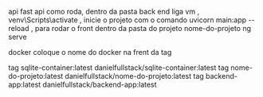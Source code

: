 api fast api como roda, dentro da pasta back end liga vm , venv\Scripts\activate  , inicie o projeto com  o comando  uvicorn main:app --reload    , para rodar o front  dentro da pasta do projeto nome-do-projeto ng serve

docker coloque o nome do docker na frent da tag 

tag sqlite-container:latest danielfullstack/sqlite-container:latest
tag nome-do-projeto:latest danielfullstack/nome-do-projeto:latest
tag backend-app:latest danielfullstack/backend-app:latest
